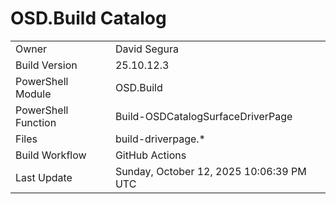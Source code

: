 ﻿# OSD.Build Catalog

| | |
|-|-|
| Owner | David Segura |
| Build Version | 25.10.12.3 |
| PowerShell Module | OSD.Build |
| PowerShell Function | Build-OSDCatalogSurfaceDriverPage |
| Files | build-driverpage.* |
| Build Workflow | GitHub Actions |
| Last Update | Sunday, October 12, 2025 10:06:39 PM UTC |
